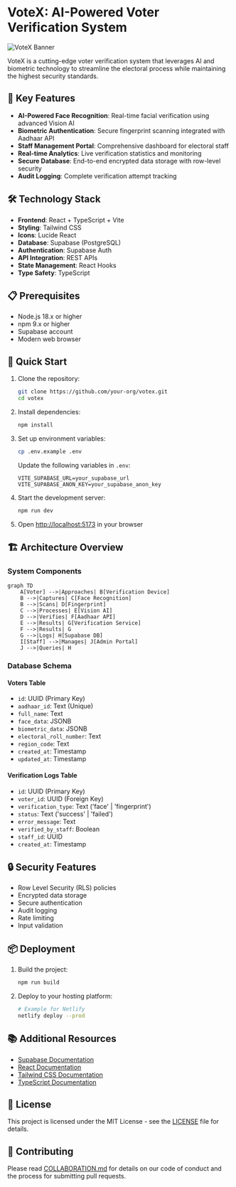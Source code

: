 # VoteX: AI-Powered Voter Verification System

![VoteX Banner](https://images.unsplash.com/photo-1540910419892-4a36d2c3266c?auto=format&fit=crop&q=80&w=1200&h=400)

VoteX is a cutting-edge voter verification system that leverages AI and biometric technology to streamline the electoral process while maintaining the highest security standards.

## 🚀 Key Features

- **AI-Powered Face Recognition**: Real-time facial verification using advanced Vision AI
- **Biometric Authentication**: Secure fingerprint scanning integrated with Aadhaar API
- **Staff Management Portal**: Comprehensive dashboard for electoral staff
- **Real-time Analytics**: Live verification statistics and monitoring
- **Secure Database**: End-to-end encrypted data storage with row-level security
- **Audit Logging**: Complete verification attempt tracking

## 🛠️ Technology Stack

- **Frontend**: React + TypeScript + Vite
- **Styling**: Tailwind CSS
- **Icons**: Lucide React
- **Database**: Supabase (PostgreSQL)
- **Authentication**: Supabase Auth
- **API Integration**: REST APIs
- **State Management**: React Hooks
- **Type Safety**: TypeScript

## 📋 Prerequisites

- Node.js 18.x or higher
- npm 9.x or higher
- Supabase account
- Modern web browser

## 🚦 Quick Start

1. Clone the repository:
   ```bash
   git clone https://github.com/your-org/votex.git
   cd votex
   ```

2. Install dependencies:
   ```bash
   npm install
   ```

3. Set up environment variables:
   ```bash
   cp .env.example .env
   ```
   Update the following variables in `.env`:
   ```
   VITE_SUPABASE_URL=your_supabase_url
   VITE_SUPABASE_ANON_KEY=your_supabase_anon_key
   ```

4. Start the development server:
   ```bash
   npm run dev
   ```

5. Open [http://localhost:5173](http://localhost:5173) in your browser

## 🏗️ Architecture Overview

### System Components

```mermaid
graph TD
    A[Voter] -->|Approaches| B[Verification Device]
    B -->|Captures| C[Face Recognition]
    B -->|Scans| D[Fingerprint]
    C -->|Processes| E[Vision AI]
    D -->|Verifies| F[Aadhaar API]
    E -->|Results| G[Verification Service]
    F -->|Results| G
    G -->|Logs| H[Supabase DB]
    I[Staff] -->|Manages| J[Admin Portal]
    J -->|Queries| H
```

### Database Schema

#### Voters Table
- `id`: UUID (Primary Key)
- `aadhaar_id`: Text (Unique)
- `full_name`: Text
- `face_data`: JSONB
- `biometric_data`: JSONB
- `electoral_roll_number`: Text
- `region_code`: Text
- `created_at`: Timestamp
- `updated_at`: Timestamp

#### Verification Logs Table
- `id`: UUID (Primary Key)
- `voter_id`: UUID (Foreign Key)
- `verification_type`: Text ('face' | 'fingerprint')
- `status`: Text ('success' | 'failed')
- `error_message`: Text
- `verified_by_staff`: Boolean
- `staff_id`: UUID
- `created_at`: Timestamp

## 🔒 Security Features

- Row Level Security (RLS) policies
- Encrypted data storage
- Secure authentication
- Audit logging
- Rate limiting
- Input validation

## 📦 Deployment

1. Build the project:
   ```bash
   npm run build
   ```

2. Deploy to your hosting platform:
   ```bash
   # Example for Netlify
   netlify deploy --prod
   ```

## 📚 Additional Resources

- [Supabase Documentation](https://supabase.com/docs)
- [React Documentation](https://react.dev)
- [Tailwind CSS Documentation](https://tailwindcss.com/docs)
- [TypeScript Documentation](https://www.typescriptlang.org/docs)

## 📄 License

This project is licensed under the MIT License - see the [LICENSE](LICENSE) file for details.

## 🤝 Contributing

Please read [COLLABORATION.md](COLLABORATION.md) for details on our code of conduct and the process for submitting pull requests.